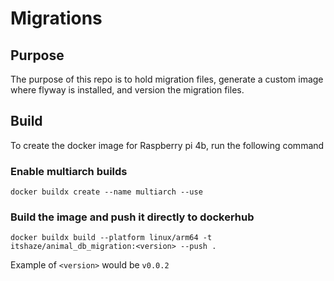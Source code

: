# Migrations

## Purpose
The purpose of this repo is to hold migration files, generate a custom image where flyway is installed, and version the migration files.

## Build
To create the docker image for Raspberry pi 4b, run the following command

### Enable multiarch builds
```
docker buildx create --name multiarch --use
```

### Build the image and push it directly to dockerhub
```
docker buildx build --platform linux/arm64 -t itshaze/animal_db_migration:<version> --push .
```
Example of `<version>` would be `v0.0.2`
